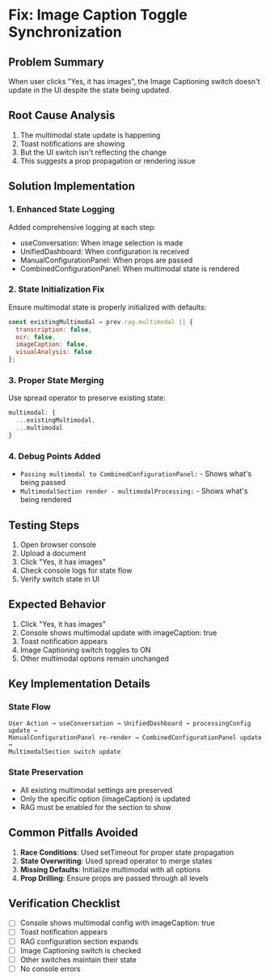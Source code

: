 # Fix: Image Caption Toggle Synchronization

## Problem Summary
When user clicks "Yes, it has images", the Image Captioning switch doesn't update in the UI despite the state being updated.

## Root Cause Analysis
1. The multimodal state update is happening
2. Toast notifications are showing
3. But the UI switch isn't reflecting the change
4. This suggests a prop propagation or rendering issue

## Solution Implementation

### 1. Enhanced State Logging
Added comprehensive logging at each step:
- useConversation: When image selection is made
- UnifiedDashboard: When configuration is received
- ManualConfigurationPanel: When props are passed
- CombinedConfigurationPanel: When multimodal state is rendered

### 2. State Initialization Fix
Ensure multimodal state is properly initialized with defaults:
```javascript
const existingMultimodal = prev.rag.multimodal || {
  transcription: false,
  ocr: false,
  imageCaption: false,
  visualAnalysis: false
};
```

### 3. Proper State Merging
Use spread operator to preserve existing state:
```javascript
multimodal: {
  ...existingMultimodal,
  ...multimodal
}
```

### 4. Debug Points Added
- `Passing multimodal to CombinedConfigurationPanel:` - Shows what's being passed
- `MultimodalSection render - multimodalProcessing:` - Shows what's being rendered

## Testing Steps

1. Open browser console
2. Upload a document
3. Click "Yes, it has images"
4. Check console logs for state flow
5. Verify switch state in UI

## Expected Behavior

1. Click "Yes, it has images"
2. Console shows multimodal update with imageCaption: true
3. Toast notification appears
4. Image Captioning switch toggles to ON
5. Other multimodal options remain unchanged

## Key Implementation Details

### State Flow
```
User Action → useConversation → UnifiedDashboard → processingConfig update → 
ManualConfigurationPanel re-render → CombinedConfigurationPanel update → 
MultimodalSection switch update
```

### State Preservation
- All existing multimodal settings are preserved
- Only the specific option (imageCaption) is updated
- RAG must be enabled for the section to show

## Common Pitfalls Avoided

1. **Race Conditions**: Used setTimeout for proper state propagation
2. **State Overwriting**: Used spread operator to merge states
3. **Missing Defaults**: Initialize multimodal with all options
4. **Prop Drilling**: Ensure props are passed through all levels

## Verification Checklist

- [ ] Console shows multimodal config with imageCaption: true
- [ ] Toast notification appears
- [ ] RAG configuration section expands
- [ ] Image Captioning switch is checked
- [ ] Other switches maintain their state
- [ ] No console errors